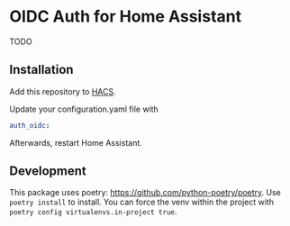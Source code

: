 # OIDC Auth for Home Assistant

TODO

## Installation

Add this repository to [HACS](https://hacs.xyz/).

Update your configuration.yaml file with

```yaml
auth_oidc:
```

Afterwards, restart Home Assistant.

## Development
This package uses poetry: https://github.com/python-poetry/poetry. Use `poetry install` to install.
You can force the venv within the project with `poetry config virtualenvs.in-project true`.